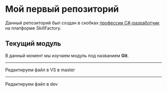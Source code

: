 # Мой первый репозиторий

Данный репозиторий был создан в скобках [профессии C#-разработчик](https://skillfactory.ru/csharp) на платформе SkillFactory.

## Текущий модуль
В данный момент мы изучаем модуль под названием **Git**.
________
Редактируем файл в VS в master
________
Редактируем файл в dev